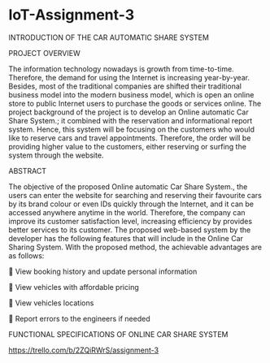 # IoT-Assignment-3

INTRODUCTION OF THE CAR AUTOMATIC SHARE SYSTEM

PROJECT OVERVIEW

The information technology nowadays is growth from time-to-time. Therefore, the demand for using the Internet is increasing year-by-year. Besides, most of the traditional companies are shifted their traditional business model into the modern business model, which is open an online store to public Internet users to purchase the goods or services online.
The project background of the project is to develop an Online automatic Car Share System.; it combined with the reservation and informational report system. Hence, this system will be focusing on the customers who would like to reserve cars and travel appointments. Therefore, the order will be providing higher value to the customers, either reserving or surfing the system through the website.


ABSTRACT

The objective of the proposed Online automatic Car Share System., the users can enter the website for searching and reserving their favourite cars by its brand colour or even IDs quickly through the Internet, and it can be accessed anywhere anytime in the world. Therefore, the company can improve its customer satisfaction level, increasing efficiency by provides better services to its customer.
The proposed web-based system by the developer has the following features that will include in the Online Car Sharing System. With the proposed method, the achievable advantages are as follows:

	View booking history and update personal information

	View vehicles with affordable pricing

	View vehicles locations

	Report errors to the engineers if needed


FUNCTIONAL SPECIFICATIONS OF ONLINE CAR SHARE SYSTEM






https://trello.com/b/2ZQiRWrS/assignment-3
